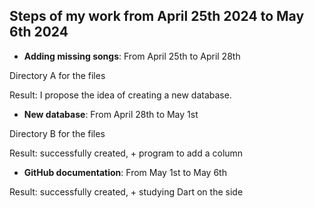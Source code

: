 ## Steps of my work from April 25th 2024 to May 6th 2024 ##

- **Adding missing songs**: From April 25th to April 28th

Directory A for the files

Result: I propose the idea of creating a new database.

- **New database**: From April 28th to May 1st

Directory B for the files

Result: successfully created, + program to add a column

- **GitHub documentation**: From May 1st to May 6th

 Result: successfully created, + studying Dart on the side
